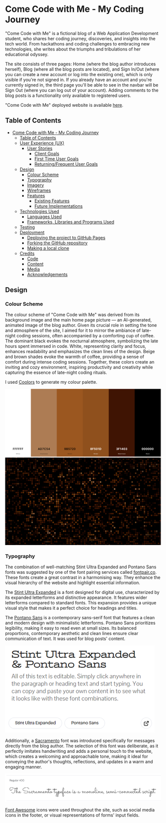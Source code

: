 # Come Code with Me - My Coding Journey

"Come Code with Me" is a fictional blog of a Web Application Development student, who shares her coding journey, discoveries, and insights into the tech world. From hackathons and coding challenges to embracing new technologies, she writes about the triumphs and tribulations of her educational odyssey. 

The site consists of three pages: Home (where the blog author introduces herself), Blog (where all the blog posts are located), and Sign In/Out (where you can create a new account or log into the existing one), which is only visible if you're not signed in. If you already have an account and you're currently signed in, the third page you'll be able to see in the navbar will be Sign Out (where you can log out of your account). Adding comments to the blog posts is a functionality only available to registered users.

"Come Code with Me" deployed website is available [here](https://come-code-with-me-43691c30d81d.herokuapp.com/).

## Table of Contents

- [Come Code with Me - My Coding Journey](#come-code-with-me---my-coding-journey)
  - [Table of Contents](#table-of-contents)
  - [User Experience (UX)](#user-experience-ux)
    - [User Stories](#user-stories)
      - [Client Goals](#client-goals)
      - [First Time User Goals](#first-time-user-goals)
      - [Returning/Frequent User Goals](#returningfrequent-user-goals)
  - [Design](#design)
    - [Colour Scheme](#colour-scheme)
    - [Typography](#typography)
    - [Imagery](#imagery)
    - [Wireframes](#wireframes)
    - [Features](#features)
      - [Existing Features](#exisiting-features)
      - [Future Implementations](#future-implementations)
  - [Technologies Used](#technologies-used)
    - [Languages Used](#languages-used)
    - [Frameworks, Libraries and Programs Used](#frameworks-libraries-and-programs-used)
  - [Testing](#testing)
  - [Deployment](#deployment)
    - [Deploying the project to GitHub Pages](#deploying-the-project-to-github-pages)
    - [Forking the GitHub repository](#forking-the-github-repository)
    - [Making a local clone](#making-a-local-clone)
  - [Credits](#credits)
    - [Code](#code)
    - [Content](#content)
    - [Media](#media)
    - [Acknowledgements](#acknowledgements)

## Design

### Colour Scheme

The colour scheme of "Come Code with Me" was derived from its background image and the main home page picture — an AI-generated, animated image of the blog author. Given its crucial role in setting the tone and atmosphere of the site, I aimed for it to mirror the ambiance of late-night coding sessions, often accompanied by a comforting cup of coffee. The dominant black evokes the nocturnal atmosphere, symbolizing the late hours spent immersed in code. White, representing clarity and focus, enhances readability and emphasizes the clean lines of the design. Beige and brown shades evoke the warmth of coffee, providing a sense of comfort during intense coding sessions. Together, these colors create an inviting and cozy environment, inspiring productivity and creativity while capturing the essence of late-night coding rituals.

I used [Coolors](https://coolors.co/ffffff-ad7c54-9b5720-8f501d-3f1403-000000) to generate my colour palette.

![Colour Palette](static/images/colour_palette.png)
![Background Image](static/images/shutterstock_2189462235.webp)

### Typography

The combination of well-matching Stint Ultra Expanded and Pontano Sans fonts was suggested by one of the font pairing services called [fontpair.co](https://www.fontpair.co/). These fonts create a great contrast in a harmonising way. They enhance the visual hierarchy of the website and highlight essential information.

The [Stint Ultra Expanded](https://fonts.google.com/specimen/Stint+Ultra+Expanded) is a font designed for digital use, characterized by its expanded letterforms and distinctive appearance. It features wider letterforms compared to standard fonts. This expansion provides a unique visual style that makes it a perfect choice for headings and titles.

The [Pontano Sans](https://fonts.google.com/specimen/Pontano+Sans) is a contemporary sans-serif font that features a clean and modern design with minimalistic letterforms. Pontano Sans prioritizes legibility, making it easy to read even at small sizes. Its balanced proportions, contemporary aesthetic and clean lines ensure clear communication of text. It was used for blog posts' content.

![Font Pairing](static/images/fonts.png)

Additionally, a [Sacramento](https://fonts.google.com/specimen/Sacramento) font was introduced specifically for messages directly from the blog author. The selection of this font was deliberate, as it perfectly imitates handwriting and adds a personal touch to the website, which creates a welcoming and approachable tone, making it ideal for conveying the author's thoughts, reflections, and updates in a warm and engaging manner.

![Sacramento Font](static/images/sacramento.png)

[Font Awesome](https://fontawesome.com/) icons were used throughout the site, such as social media icons in the footer, or visual representations of forms' input fields.